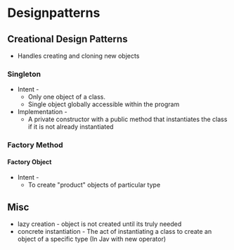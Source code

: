# Designpatterns

## Creational Design Patterns
- Handles creating and cloning new objects

### Singleton
- Intent -
    - Only one object of a class.
    - Single object globally accessible within the program
- Implementation -
    - A private constructor with a public method that instantiates the class if it is not already instantiated

### Factory Method

#### Factory Object
- Intent - 
    - To create "product" objects of particular type

## Misc
- lazy creation - object is not created until its truly needed
- concrete instantiation - The act of instantiating a class to create an object of a specific type (In Jav with new operator)